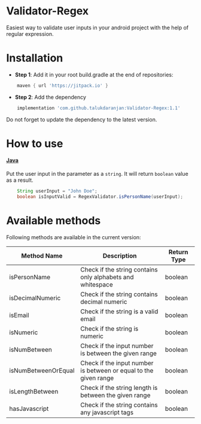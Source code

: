 # Validator-Regex
Easiest way to validate user inputs in your android project with the help of regular expression.

# Installation
- **Step 1**:   Add it in your root build.gradle at the end of repositories:

```gradle
    maven { url 'https://jitpack.io' }
```

-   **Step 2**: Add the dependency

```gradle
    implementation 'com.github.talukdaranjan:Validator-Regex:1.1'
```

Do not forget to update the dependency to the latest version.

# How to use
#### <u>Java</u>

Put the user input in the parameter as a `string`. It will return `boolean` value as a result.

```java
    String userInput = "John Doe";
    boolean isInputValid = RegexValidator.isPersonName(userInput);
```

# Available methods
Following methods are available in the current version:

| Method Name | Description | Return Type |
| --- | --- | --- |
| isPersonName | Check if the string contains only alphabets and whitespace | boolean |
| isDecimalNumeric | Check if the string contains decimal numeric | boolean |
| isEmail | Check if the string is a valid email | boolean |
| isNumeric | Check if the string is numeric | boolean |
| isNumBetween | Check if the input number is between the given range | boolean |
| isNumBetweenOrEqual | Check if the input number is between or equal to the given range | boolean |
| isLengthBetween | Check if the string length is between the given range | boolean |
| hasJavascript | Check if the string contains any javascript tags | boolean |
